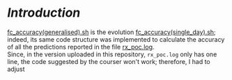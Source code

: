 # ***Introduction***

[fc_accuracy(generalised).sh](https://github.com/MatteoMel1985/Hands-on-Introduction-to-Linux-Commands-and-Shell-Scripting_IBM-Data-Engineering/blob/main/ETL%20Daily%20Weather%20Forecast/fc_accuracy(generalised).sh) is the evolution [fc_accuracy(single_day).sh](https://github.com/MatteoMel1985/Hands-on-Introduction-to-Linux-Commands-and-Shell-Scripting_IBM-Data-Engineering/blob/main/ETL%20Daily%20Weather%20Forecast/fc_accuracy(single_day).sh); indeed, its same code structure was implemented to calculate the accuracy of all the predictions reported in the file [rx_poc.log](https://github.com/MatteoMel1985/Hands-on-Introduction-to-Linux-Commands-and-Shell-Scripting_IBM-Data-Engineering/blob/main/ETL%20Daily%20Weather%20Forecast/rx_poc.log).  
Since, in the version uploaded in this repository, `rx_poc.log` only has one line, the code suggested by the courser won't work; therefore, I had to adjust 
